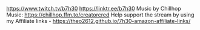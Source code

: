 https://www.twitch.tv/b7h30
https://linktr.ee/b7h30
Music by Chillhop Music: https://chillhop.ffm.to/creatorcred
Help support the stream by using my Affiliate links - https://theo2612.github.io/7h30-amazon-affiliate-links/